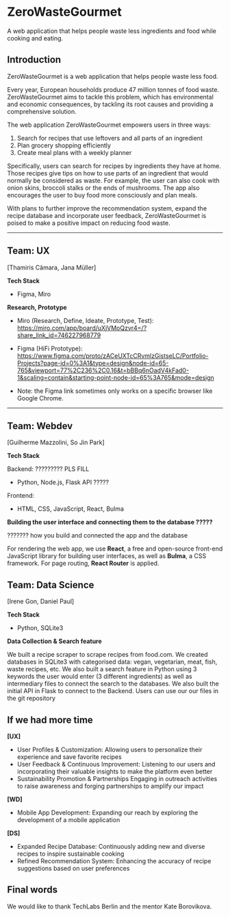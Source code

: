 # ZeroWasteGourmet

A web application that helps people waste less ingredients and food while cooking and eating.

## Introduction

ZeroWasteGourmet is a web application that helps people waste less food. 

Every year, European households produce 47 million tonnes of food waste. ZeroWasteGourmet aims to tackle this problem, which has environmental and economic consequences, by tackling its root causes and providing a comprehensive solution.

The web application ZeroWasteGourmet empowers users in three ways:
1. Search for recipes that use leftovers and all parts of an ingredient
2. Plan grocery shopping efficiently
3. Create meal plans with a weekly planner

Specifically, users can search for recipes by ingredients they have at home. Those recipes give tips on how to use parts of an ingredient that would normally be considered as waste. For example, the user can also cook with onion skins, broccoli stalks or the ends of mushrooms. The app also encourages the user to buy food more consciously and plan meals.

With plans to further improve the recommendation system, expand the recipe database and incorporate user feedback, ZeroWasteGourmet is poised to make a positive impact on reducing food waste.

---

## Team: UX

[Thamiris Câmara, Jana Müller]

**Tech Stack**
- Figma, Miro

**Research, Prototype**
- Miro (Research, Define, Ideate, Prototype, Test): https://miro.com/app/board/uXjVMoQzvr4=/?share_link_id=746227968779 

- Figma (HiFi Prototype): https://www.figma.com/proto/zACeUXTcCRvmlzGistseLC/Portfolio-Projects?page-id=0%3A1&type=design&node-id=65-765&viewport=77%2C236%2C0.16&t=bBBq6nOadV4kFad0-1&scaling=contain&starting-point-node-id=65%3A765&mode=design

- Note: the Figma link sometimes only works on a specific browser like Google Chrome.

---

## Team: Webdev

[Guilherme Mazzolini, So Jin Park]

**Tech Stack**

Backend: ????????? PLS FILL
- Python, Node.js, Flask API ?????

Frontend:
- HTML, CSS, JavaScript, React, Bulma

**Building the user interface and connecting them to the database ?????**

??????? how you build and connected the app and the database


For rendering the web app, we use **React**, a free and open-source front-end JavaScript library for building user interfaces, as well as **Bulma**, a CSS framework. For page routing, **React Router** is applied.



## Team: Data Science

[Irene Gon, Daniel Paul]

**Tech Stack**
- Python, SQLite3

**Data Collection & Search feature**

We built a recipe scraper to scrape recipes from food.com. We created databases in SQLite3 with categorised data: vegan, vegetarian, meat, fish, waste recipes, etc. We also built a search feature in Python using 3 keywords the user would enter (3 different ingredients) as well as intermediary files to connect the search to the databases.
We also built the initial API in Flask to connect to the Backend.
Users can use our our files in the git repository


## If we had more time

**[UX]**
- User Profiles & Customization: Allowing users to personalize their experience and save favorite recipes
- User Feedback & Continuous Improvement: Listening to our users and incorporating their valuable insights to make the platform even better
- Sustainability Promotion & Partnerships
Engaging in outreach activities to raise awareness and forging partnerships to amplify our impact

**[WD]**
- Mobile App Development: Expanding our reach by exploring the development of a mobile application

**[DS]**
- Expanded Recipe Database: Continuously adding new and diverse recipes to inspire sustainable cooking
- Refined Recommendation System: Enhancing the accuracy of recipe suggestions based on user preferences


## Final words 

We would like to thank TechLabs Berlin and the mentor Kate Borovikova.
